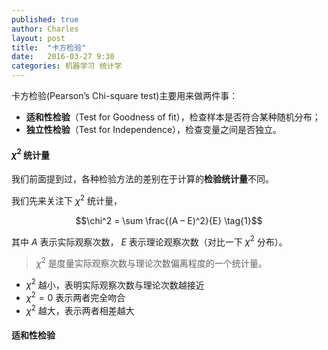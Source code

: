 ```yaml
---
published: true
author: Charles
layout: post
title:  "卡方检验"
date:   2016-03-27 9:30
categories: 机器学习 统计学
---
```


卡方检验(Pearson’s Chi-square test)主要用来做两件事：

- **适和性检验**（Test for Goodness of fit），检查样本是否符合某种随机分布；
- **独立性检验**（Test for Independence），检查变量之间是否独立。

#### $\chi^2$ 统计量

我们前面提到过，各种检验方法的差别在于计算的**检验统计量**不同。

我们先来关注下 $\chi^2$ 统计量，

$$\chi^2 = \sum \frac{(A – E)^2}{E} \tag{1}$$

其中 $A$ 表示实际观察次数， $E$ 表示理论观察次数（对比一下 $\chi^2$ 分布）。

> $\chi^2$ 是度量实际观察次数与理论次数偏离程度的一个统计量。

 - $\chi^2$ 越小，表明实际观察次数与理论次数越接近
 - $\chi^2=0$ 表示两者完全吻合
 - $\chi^2$ 越大，表示两者相差越大

#### 适和性检验